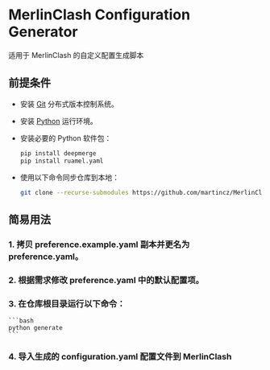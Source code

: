 # MerlinClash Configuration Generator

适用于 MerlinClash 的自定义配置生成脚本

## 前提条件

* 安装 [Git](https://git-scm.com/) 分布式版本控制系统。

* 安装 [Python](https://www.python.org/) 运行环境。

* 安装必要的 Python 软件包：

    ```bash
    pip install deepmerge
    pip install ruamel.yaml
    ```

* 使用以下命令同步仓库到本地：

    ```bash
    git clone --recurse-submodules https://github.com/martincz/MerlinClash-Configuration-Generator.git
    ```

## 简易用法

### 1. 拷贝 preference.example.yaml 副本并更名为 preference.yaml。

### 2. 根据需求修改 preference.yaml 中的默认配置项。

### 3. 在仓库根目录运行以下命令：

    ```bash
    python generate
    ```
### 4. 导入生成的 configuration.yaml 配置文件到 MerlinClash